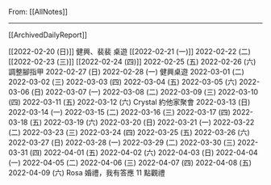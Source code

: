 From: [[AllNotes]]

---

[[ArchivedDailyReport]]


[[2022-02-20 (日)]] 健興、裴裴 桌遊
[[2022-02-21 (一)]]
2022-02-22 (二)
[[2022-02-23 (三)]]
[[2022-02-24 (四)]]
2022-02-25 (五)
2022-02-26 (六) 調整腳指甲
2022-02-27 (日)
2022-02-28 (一) 健興桌遊
2022-03-01 (二)
2022-03-02 (三)
2022-03-03 (四)
2022-03-04 (五)
2022-03-05 (六)
2022-03-06 (日)
2022-03-07 (一)
2022-03-08 (二)
2022-03-09 (三)
2022-03-10 (四)
2022-03-11 (五)
2022-03-12 (六) Crystal 約他家聚會
2022-03-13 (日)
2022-03-14 (一)
2022-03-15 (二)
2022-03-16 (三)
2022-03-17 (四)
2022-03-18 (五)
2022-03-19 (六)
2022-03-20 (日)
2022-03-21 (一)
2022-03-22 (二)
2022-03-23 (三)
2022-03-24 (四)
2022-03-25 (五)
2022-03-26 (六)
2022-03-27 (日)
2022-03-28 (一)
2022-03-29 (二)
2022-03-30 (三)
2022-03-31 (四)
2022-04-01 (五)
2022-04-02 (六)
2022-04-03 (日)
2022-04-04 (一)
2022-04-05 (二)
2022-04-06 (三)
2022-04-07 (四)
2022-04-08 (五)
2022-04-09 (六) Rosa 婚禮，我有答應 11 點觀禮